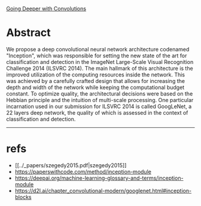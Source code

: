 [Going Deeper with Convolutions](https://arxiv.org/abs/1409.4842)

# Abstract
We propose a deep convolutional neural network architecture codenamed "Inception", which was responsible for setting the new state of the art for classification and detection in the ImageNet Large-Scale Visual Recognition Challenge 2014 (ILSVRC 2014). The main hallmark of this architecture is the improved utilization of the computing resources inside the network. This was achieved by a carefully crafted design that allows for increasing the depth and width of the network while keeping the computational budget constant. To optimize quality, the architectural decisions were based on the Hebbian principle and the intuition of multi-scale processing. One particular incarnation used in our submission for ILSVRC 2014 is called GoogLeNet, a 22 layers deep network, the quality of which is assessed in the context of classification and detection.

---



# refs
- [[../_papers/szegedy2015.pdf|szegedy2015]]
- https://paperswithcode.com/method/inception-module
- https://deepai.org/machine-learning-glossary-and-terms/inception-module
- https://d2l.ai/chapter_convolutional-modern/googlenet.html#inception-blocks